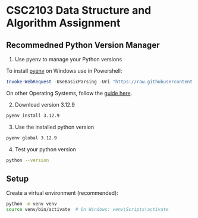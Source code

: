 # CSC2103 Data Structure and Algorithm Assignment

## Recommedned Python Version Manager

1. Use pyenv to manage your Python versions

To install [pyenv](https://github.com/pyenv-win/pyenv-win) on Windows use in Powershell:

```powershell
Invoke-WebRequest -UseBasicParsing -Uri "https://raw.githubusercontent.com/pyenv-win/pyenv-win/master/pyenv-win/install-pyenv-win.ps1" -OutFile "./install-pyenv-win.ps1"; &"./install-pyenv-win.ps1"
```

On other Operating Systems, follow the [guide here](https://github.com/pyenv/pyenv?tab=readme-ov-file#installation).

2. Download version 3.12.9

```bash
pyenv install 3.12.9
```

3. Use the installed python version

```bash
pyenv global 3.12.9
```

4. Test your python version

```bash
python --version
```

## Setup

Create a virtual environment (recommended):

```bash
python -m venv venv
source venv/bin/activate  # On Windows: venv\Scripts\activate
```
